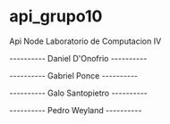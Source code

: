 # api_grupo10
 Api Node Laboratorio de Computacion IV


---------- Daniel D'Onofrio ----------

---------- Gabriel Ponce ----------

---------- Galo Santopietro ----------

---------- Pedro Weyland ----------

